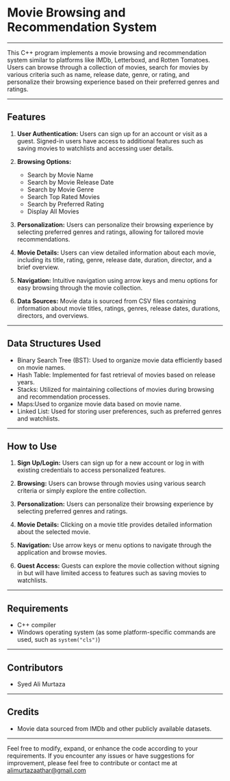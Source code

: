 # Movie Browsing and Recommendation System

---

This C++ program implements a movie browsing and recommendation system similar to platforms like IMDb, Letterboxd, and Rotten Tomatoes. Users can browse through a collection of movies, search for movies by various criteria such as name, release date, genre, or rating, and personalize their browsing experience based on their preferred genres and ratings.

---

## Features

1. **User Authentication:** Users can sign up for an account or visit as a guest. Signed-in users have access to additional features such as saving movies to watchlists and accessing user details.

2. **Browsing Options:**
   - Search by Movie Name
   - Search by Movie Release Date
   - Search by Movie Genre
   - Search Top Rated Movies
   - Search by Preferred Rating
   - Display All Movies

3. **Personalization:** Users can personalize their browsing experience by selecting preferred genres and ratings, allowing for tailored movie recommendations.

4. **Movie Details:** Users can view detailed information about each movie, including its title, rating, genre, release date, duration, director, and a brief overview.

5. **Navigation:** Intuitive navigation using arrow keys and menu options for easy browsing through the movie collection.

6. **Data Sources:** Movie data is sourced from CSV files containing information about movie titles, ratings, genres, release dates, durations, directors, and overviews.

---

## Data Structures Used
- Binary Search Tree (BST): Used to organize movie data efficiently based on movie names.
- Hash Table: Implemented for fast retrieval of movies based on release years.
- Stacks: Utilized for maintaining collections of movies during browsing and recommendation processes.
- Maps:Used to organize movie data based on movie name.
- Linked List: Used for storing user preferences, such as preferred genres and watchlists.


---

## How to Use

1. **Sign Up/Login:** Users can sign up for a new account or log in with existing credentials to access personalized features.

2. **Browsing:** Users can browse through movies using various search criteria or simply explore the entire collection.

3. **Personalization:** Users can personalize their browsing experience by selecting preferred genres and ratings.

4. **Movie Details:** Clicking on a movie title provides detailed information about the selected movie.

5. **Navigation:** Use arrow keys or menu options to navigate through the application and browse movies.

6. **Guest Access:** Guests can explore the movie collection without signing in but will have limited access to features such as saving movies to watchlists.

---

## Requirements
- C++ compiler
- Windows operating system (as some platform-specific commands are used, such as `system("cls")`)

---

## Contributors
- Syed Ali Murtaza

---

## Credits
- Movie data sourced from IMDb and other publicly available datasets.

---

Feel free to modify, expand, or enhance the code according to your requirements. If you encounter any issues or have suggestions for improvement, please feel free to contribute or contact me at alimurtazaathar@gmail.com

